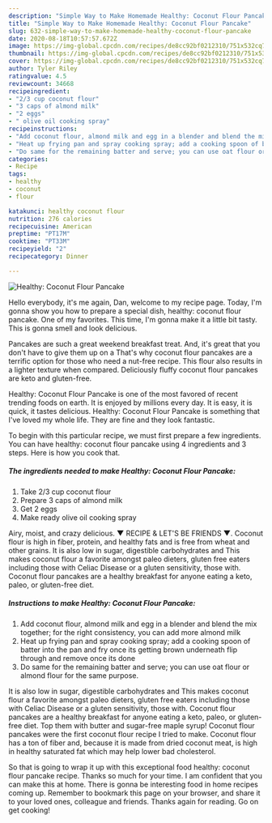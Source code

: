 ```yaml
---
description: "Simple Way to Make Homemade Healthy: Coconut Flour Pancake"
title: "Simple Way to Make Homemade Healthy: Coconut Flour Pancake"
slug: 632-simple-way-to-make-homemade-healthy-coconut-flour-pancake
date: 2020-08-18T10:57:57.672Z
image: https://img-global.cpcdn.com/recipes/de8cc92bf0212310/751x532cq70/healthy-coconut-flour-pancake-recipe-main-photo.jpg
thumbnail: https://img-global.cpcdn.com/recipes/de8cc92bf0212310/751x532cq70/healthy-coconut-flour-pancake-recipe-main-photo.jpg
cover: https://img-global.cpcdn.com/recipes/de8cc92bf0212310/751x532cq70/healthy-coconut-flour-pancake-recipe-main-photo.jpg
author: Tyler Riley
ratingvalue: 4.5
reviewcount: 34668
recipeingredient:
- "2/3 cup coconut flour"
- "3 caps of almond milk"
- "2 eggs"
- " olive oil cooking spray"
recipeinstructions:
- "Add coconut flour, almond milk and egg in a blender and blend the mix together; for the right consistency, you can add more almond milk"
- "Heat up frying pan and spray cooking spray; add a cooking spoon of batter into the pan and fry once its getting brown underneath flip through and remove once its done"
- "Do same for the remaining batter and serve; you can use oat flour or almond flour for the same purpose."
categories:
- Recipe
tags:
- healthy
- coconut
- flour

katakunci: healthy coconut flour 
nutrition: 276 calories
recipecuisine: American
preptime: "PT17M"
cooktime: "PT33M"
recipeyield: "2"
recipecategory: Dinner

---
```



![Healthy: Coconut Flour Pancake](https://img-global.cpcdn.com/recipes/de8cc92bf0212310/751x532cq70/healthy-coconut-flour-pancake-recipe-main-photo.jpg)

Hello everybody, it's me again, Dan, welcome to my recipe page. Today, I'm gonna show you how to prepare a special dish, healthy: coconut flour pancake. One of my favorites. This time, I'm gonna make it a little bit tasty. This is gonna smell and look delicious.

Pancakes are such a great weekend breakfast treat. And, it&#39;s great that you don&#39;t have to give them up on a That&#39;s why coconut flour pancakes are a terrific option for those who need a nut-free recipe. This flour also results in a lighter texture when compared. Deliciously fluffy coconut flour pancakes are keto and gluten-free.

Healthy: Coconut Flour Pancake is one of the most favored of recent trending foods on earth. It is enjoyed by millions every day. It is easy, it is quick, it tastes delicious. Healthy: Coconut Flour Pancake is something that I've loved my whole life. They are fine and they look fantastic.


To begin with this particular recipe, we must first prepare a few ingredients. You can have healthy: coconut flour pancake using 4 ingredients and 3 steps. Here is how you cook that.

<!--inarticleads1-->

##### The ingredients needed to make Healthy: Coconut Flour Pancake:

1. Take 2/3 cup coconut flour
1. Prepare 3 caps of almond milk
1. Get 2 eggs
1. Make ready  olive oil cooking spray


Airy, moist, and crazy delicious. ▼ RECIPE &amp; LET&#39;S BE FRIENDS ▼. Coconut flour is high in fiber, protein, and healthy fats and is free from wheat and other grains. It is also low in sugar, digestible carbohydrates and This makes coconut flour a favorite amongst paleo dieters, gluten free eaters including those with Celiac Disease or a gluten sensitivity, those with. Coconut flour pancakes are a healthy breakfast for anyone eating a keto, paleo, or gluten-free diet. 

<!--inarticleads2-->

##### Instructions to make Healthy: Coconut Flour Pancake:

1. Add coconut flour, almond milk and egg in a blender and blend the mix together; for the right consistency, you can add more almond milk
1. Heat up frying pan and spray cooking spray; add a cooking spoon of batter into the pan and fry once its getting brown underneath flip through and remove once its done
1. Do same for the remaining batter and serve; you can use oat flour or almond flour for the same purpose.


It is also low in sugar, digestible carbohydrates and This makes coconut flour a favorite amongst paleo dieters, gluten free eaters including those with Celiac Disease or a gluten sensitivity, those with. Coconut flour pancakes are a healthy breakfast for anyone eating a keto, paleo, or gluten-free diet. Top them with butter and sugar-free maple syrup! Coconut flour pancakes were the first coconut flour recipe I tried to make. Coconut flour has a ton of fiber and, because it is made from dried coconut meat, is high in healthy saturated fat which may help lower bad cholesterol. 

So that is going to wrap it up with this exceptional food healthy: coconut flour pancake recipe. Thanks so much for your time. I am confident that you can make this at home. There is gonna be interesting food in home recipes coming up. Remember to bookmark this page on your browser, and share it to your loved ones, colleague and friends. Thanks again for reading. Go on get cooking!
